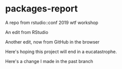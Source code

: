 # packages-report
A repo from rstudio::conf 2019 wtf workshop

An edit from RStudio

Another edit, now from GitHub in the browser

Here's hoping this project will end in a eucatastrophe.

Here's a change I made in the past branch